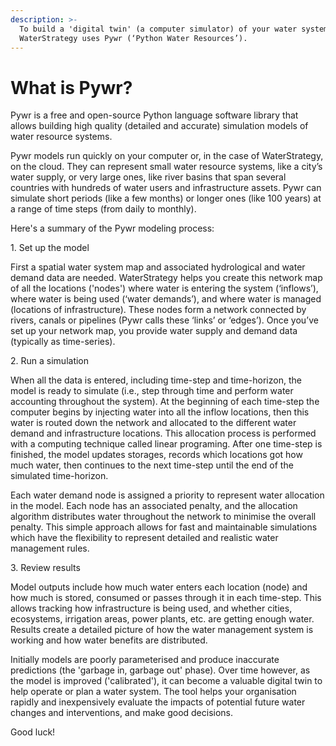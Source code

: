 ```yaml
---
description: >-
  To build a 'digital twin' (a computer simulator) of your water system,
  WaterStrategy uses Pywr (‘Python Water Resources’).
---
```


# What is Pywr?

Pywr is a free and open-source Python language software library that allows building high quality (detailed and accurate) simulation models of water resource systems.

Pywr models run quickly on your computer or, in the case of WaterStrategy, on the cloud. They can represent small water resource systems, like a city’s water supply, or very large ones, like river basins that span several countries with hundreds of water users and infrastructure assets. Pywr can simulate short periods (like a few months) or longer ones (like 100 years) at a range of time steps (from daily to monthly).

Here's a summary of the Pywr modeling process:

1\. Set up the model

First a spatial water system map and associated hydrological and water demand data are needed. WaterStrategy helps you create this network map of all the locations ('nodes') where water is entering the system (‘inflows’), where water is being used (‘water demands’), and where water is managed (locations of infrastructure). These nodes form a network connected by rivers, canals or pipelines (Pywr calls these ‘links’ or ‘edges’). Once you’ve set up your network map, you provide water supply and demand data (typically as time-series).

2\.  Run a simulation

When all the data is entered, including time-step and time-horizon, the model is ready to simulate (i.e., step through time and perform water accounting throughout the system). At the beginning of each time-step the computer begins by injecting water into all the inflow locations, then this water is routed down the network and allocated to the different water demand and infrastructure locations. This allocation process is performed with a computing technique called linear programing. After one time-step is finished, the model updates storages, records which locations got how much water, then continues to the next time-step until the end of the simulated time-horizon.

Each water demand node is assigned a priority to represent water allocation in the model. Each node has an associated penalty, and the allocation algorithm distributes water throughout the network to minimise the overall penalty. This simple approach allows for fast and maintainable simulations which have the flexibility to represent detailed and realistic water management rules.

3\. Review results

Model outputs include how much water enters each location (node) and how much is stored, consumed or passes through it in each time-step. This allows tracking how infrastructure is being used, and whether cities, ecosystems, irrigation areas, power plants, etc. are getting enough water. Results create a detailed picture of how the water management system is working and how water benefits are distributed.

Initially models are poorly parameterised and produce inaccurate predictions (the 'garbage in, garbage out' phase). Over time however, as the model is improved ('calibrated'), it can become a valuable digital twin to help operate or plan a water system. The tool helps your organisation rapidly and inexpensively evaluate the impacts of potential future water changes and interventions, and make good decisions.&#x20;

Good luck!
